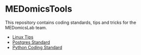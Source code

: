# MEDomicsTools

This repository contains coding standards, tips and tricks for the MEDomicsLab team.

- [Linux Tips](linux.md)
- [Postgres Standard](postgres.md)
- [Python Coding Standard](python.md)
